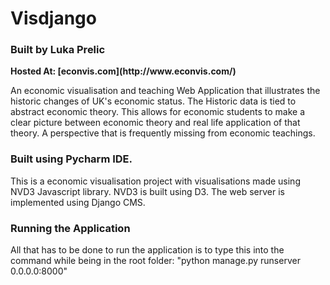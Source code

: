 Visdjango
=========
<h3>Built by Luka Prelic</h3>
<strong>Hosted At: [econvis.com](http://www.econvis.com/)</strong>
<p>An economic visualisation and teaching Web Application that illustrates the historic changes of UK's economic status.
The Historic data is tied to abstract economic theory. This allows for economic students to make a clear picture between
economic theory and real life application of that theory. A perspective that is frequently missing from economic teachings.</p>

<h3>Built using Pycharm IDE.</h3>
<p>This is a economic visualisation project with visualisations made using NVD3 Javascript library. NVD3 is built using D3.
The web server is implemented using Django CMS.</p>

<h3>Running the Application</h3>
<p>All that has to be done to run the application is to type this into the command while being in the root folder:
"python manage.py runserver 0.0.0.0:8000"<p>